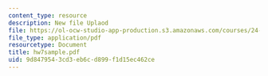 ```yaml
---
content_type: resource
description: New file Uplaod
file: https://ol-ocw-studio-app-production.s3.amazonaws.com/courses/24-242-logic-ii-spring-2004/9d8479543cd3eb6cd899f1d15ec462ce_hw7sample.pdf
file_type: application/pdf
resourcetype: Document
title: hw7sample.pdf
uid: 9d847954-3cd3-eb6c-d899-f1d15ec462ce
---
```

